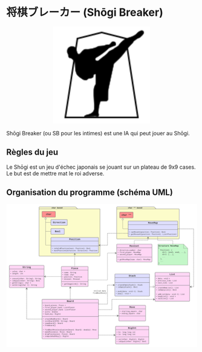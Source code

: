 # 将棋ブレーカー  (Shōgi Breaker)

<p align="center">
    <img alt="logo" src="docs/logo.svg" width=256>
</p>

Shōgi Breaker (ou SB pour les intimes) est une IA qui peut jouer au Shōgi.

## Règles du jeu

Le Shōgi est un jeu d'échec japonais se jouant sur un plateau de 9x9 cases. Le but est de mettre mat le roi adverse.

## Organisation du programme (schéma UML)

![Organisation du code](docs/organisation.png)
